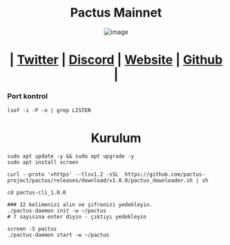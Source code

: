 
<h1 align="center"> Pactus Mainnet</h1>

<div align="center">

![image](https://github.com/0xSocrates/Testnet-Rehberler/assets/108215275/fc854b16-a554-419c-afbf-f99de720060a)

#  | [Twitter](https://twitter.com/pactuschain/) | [Discord](https://discord.gg/zdX6wNUFvg) | [Website](https://pactus.org/) | [Github](https://github.com/pactus-project) |

</div>


### Port kontrol
```
lsof -i -P -n | grep LISTEN
```

<h1 align="center">Kurulum</h1>

```console
sudo apt update -y && sudo apt upgrade -y
sudo apt install screen

curl --proto '=https' --tlsv1.2 -sSL  https://github.com/pactus-project/pactus/releases/download/v1.0.0/pactus_downloader.sh | sh

cd pactus-cli_1.0.0

### 12 kelimenizi alın ve şifrenizi yedekleyin.
./pactus-daemon init -w ~/pactus 
# 7 sayısına enter diyin - çıktıyı yedekleyin

screen -S pactus
./pactus-daemon start -w ~/pactus
```





